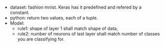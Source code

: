 * dataset: fashion mnist. Keras has it predefined and refered by a constant.
* python: return two values, each of a tuple.
* Model: 
  * rule1: shape of layer 1 shall match shape of data;
  * rule2: number of neurons of last layer shall match number of classes you are classifying for.
